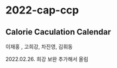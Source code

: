 # 2022-cap-ccp

## Calorie Caculation Calendar


이재홍 , 고희강, 차진영, 김휘동


2022.02.26.  희강 보완 추가해서 올림







